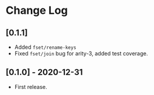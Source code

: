 # Change Log

## [0.1.1]

* Added `fset/rename-keys`
* Fixed `fset/join` bug for arity-3, added test coverage.

## [0.1.0] - 2020-12-31

- First release.
